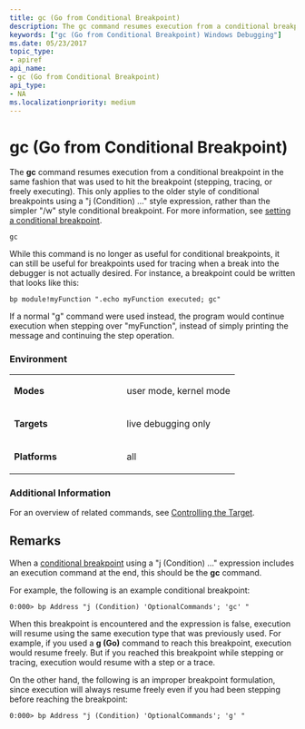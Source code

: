 ```yaml
---
title: gc (Go from Conditional Breakpoint)
description: The gc command resumes execution from a conditional breakpoint in the same fashion that was used to hit the breakpoint (stepping, tracing, or freely executing).
keywords: ["gc (Go from Conditional Breakpoint) Windows Debugging"]
ms.date: 05/23/2017
topic_type:
- apiref
api_name:
- gc (Go from Conditional Breakpoint)
api_type:
- NA
ms.localizationpriority: medium
---
```


# gc (Go from Conditional Breakpoint)


The **gc** command resumes execution from a conditional breakpoint in the same fashion that was used to hit the breakpoint (stepping, tracing, or freely executing). This only applies to the older style of conditional breakpoints using a "j (Condition) ..." style expression, rather than the simpler "/w" style conditional breakpoint. For more information, see [setting a conditional breakpoint](setting-a-conditional-breakpoint.md).

```dbgcmd
gc
```

While this command is no longer as useful for conditional breakpoints, it can still be useful for breakpoints used for tracing when a break into the debugger is not actually desired. For instance, a breakpoint could be written that looks like this:

```dbgcmd
bp module!myFunction ".echo myFunction executed; gc"
```

If a normal "g" command were used instead, the program would continue execution when stepping over "myFunction", instead of simply printing the message and continuing the step operation.


### <span id="Environment"></span><span id="environment"></span><span id="ENVIRONMENT"></span>Environment

<table>
<colgroup>
<col width="50%" />
<col width="50%" />
</colgroup>
<tbody>
<tr class="odd">
<td align="left"><p><strong>Modes</strong></p></td>
<td align="left"><p>user mode, kernel mode</p></td>
</tr>
<tr class="even">
<td align="left"><p><strong>Targets</strong></p></td>
<td align="left"><p>live debugging only</p></td>
</tr>
<tr class="odd">
<td align="left"><p><strong>Platforms</strong></p></td>
<td align="left"><p>all</p></td>
</tr>
</tbody>
</table>

 

### <span id="Additional_Information"></span><span id="additional_information"></span><span id="ADDITIONAL_INFORMATION"></span>Additional Information

For an overview of related commands, see [Controlling the Target](controlling-the-target.md).

## Remarks

When a [conditional breakpoint](setting-a-conditional-breakpoint.md) using a "j (Condition) ..." expression includes an execution command at the end, this should be the **gc** command.

For example, the following is an example conditional breakpoint:

```dbgcmd
0:000> bp Address "j (Condition) 'OptionalCommands'; 'gc' " 
```

When this breakpoint is encountered and the expression is false, execution will resume using the same execution type that was previously used. For example, if you used a **g (Go)** command to reach this breakpoint, execution would resume freely. But if you reached this breakpoint while stepping or tracing, execution would resume with a step or a trace.

On the other hand, the following is an improper breakpoint formulation, since execution will always resume freely even if you had been stepping before reaching the breakpoint:

```dbgcmd
0:000> bp Address "j (Condition) 'OptionalCommands'; 'g' " 
```

 

 





